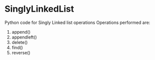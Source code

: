 # SinglyLinkedList
Python code for Singly Linked list operations
Operations performed are:
1. append()
2. appendleft()
3. delete()
4. find()
5. reverse()
